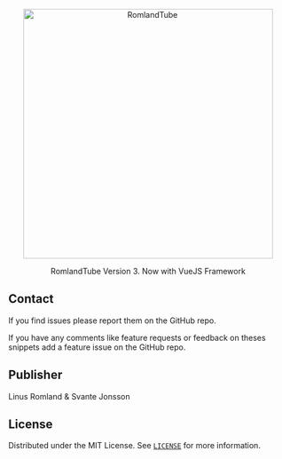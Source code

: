 <p align="center">
  <a href="https://github.com/linusromland/RomlandTube">
    <img alt="RomlandTube" title="RomlandTube" src="https://raw.githubusercontent.com/linusromland/RomlandTube/master/client/src/assets/logo.svg" width="450">
  </a>
</p>

<p align="center">
  RomlandTube Version 3. Now with VueJS Framework
</p>



## Contact

If you find issues please report them on the GitHub repo.

If you have any comments like feature requests or feedback on theses snippets add a feature issue on the GitHub repo.

## Publisher

Linus Romland & Svante Jonsson

## License

Distributed under the MIT License. See [`LICENSE`](https://github.com/linusromland/RomlandTube/blob/master/LICENSE) for more information.
